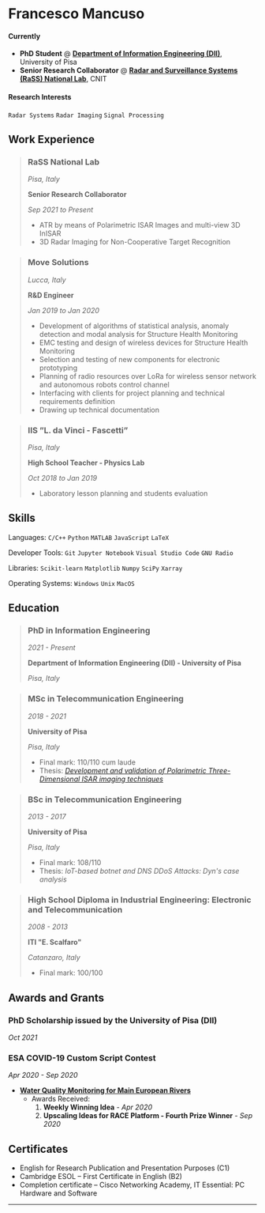 # **Francesco Mancuso**

#### Currently
- **PhD Student** @ [**Department of Information Engineering (DII)**](https://www.dii.unipi.it), University of Pisa
- **Senior Research Collaborator** @ [**Radar and Surveillance Systems (RaSS) National Lab**](https://labrass.cnit.it), CNIT

#### Research Interests
`Radar Systems` `Radar Imaging` `Signal Processing`

## Work Experience

> ### RaSS National Lab
> _Pisa, Italy_
> 
> **Senior Research Collaborator**
> 
> _Sep 2021 to Present_
> - ATR by means of Polarimetric ISAR Images and multi-view 3D InISAR
> - 3D Radar Imaging for Non-Cooperative Target Recognition

> ### Move Solutions
> _Lucca, Italy_
> 
> **R&D Engineer**
> 
> _Jan 2019 to Jan 2020_
> 
> - Development of algorithms of statistical analysis, anomaly detection and modal analysis for Structure Health Monitoring
> - EMC testing and design of wireless devices for Structure Health Monitoring
> - Selection and testing of new components for electronic prototyping
> - Planning of radio resources over LoRa for wireless sensor network and autonomous robots control channel
> - Interfacing with clients for project planning and technical requirements definition
> - Drawing up technical documentation

> ### IIS ”L. da Vinci - Fascetti” 
> _Pisa, Italy_
> 
> **High School Teacher - Physics Lab**
> 
> _Oct 2018 to Jan 2019_
>
> - Laboratory lesson planning and students evaluation

## Skills

Languages: `C/C++` `Python` `MATLAB` `JavaScript` `LaTeX`

Developer Tools: `Git` `Jupyter Notebook` `Visual Studio Code` `GNU Radio`

Libraries: `Scikit-learn` `Matplotlib` `Numpy` `SciPy` `Xarray`

Operating Systems: `Windows` `Unix` `MacOS`

## Education

> ### PhD in Information Engineering
> _2021 - Present_
>
> **Department of Information Engineering (DII) - University of Pisa**
> 
> _Pisa, Italy_

> ### MSc in Telecommunication Engineering
> _2018 - 2021_
> 
> **University of Pisa**
> 
> _Pisa, Italy_
> - Final mark: 110/110 cum laude
> - Thesis: [_Development and validation of Polarimetric Three-Dimensional ISAR imaging techniques_](https://etd.adm.unipi.it/theses/available/etd-06182021-200732/)


> ### BSc in Telecommunication Engineering
> _2013 - 2017_
> 
> **University of Pisa**
> 
> _Pisa, Italy_
> - Final mark: 108/110
> - Thesis: _IoT-based botnet and DNS DDoS Attacks: Dyn's case analysis_

> ### High School Diploma in Industrial Engineering: Electronic and Telecommunication
> _2008 - 2013_
> 
> **ITI "E. Scalfaro"**
> 
> _Catanzaro, Italy_
> - Final mark: 100/100

## Awards and Grants

### PhD Scholarship issued by the University of Pisa (DII)
_Oct 2021_

### ESA COVID-19 Custom Script Contest
_Apr 2020 - Sep 2020_
- [**Water Quality Monitoring for Main European Rivers**](https://www.sentinel-hub.com/develop/community/contest-covid/)
    * Awards Received:
        1. **Weekly Winning Idea** - _Apr 2020_
        2. **Upscaling Ideas for RACE Platform - Fourth Prize Winner** - _Sep 2020_

## Certificates
- English for Research Publication and Presentation Purposes (C1)
- Cambridge ESOL – First Certificate in English (B2)
- Completion certificate – Cisco Networking Academy, IT Essential: PC Hardware and Software

---
